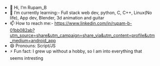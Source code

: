 - 👋 Hi, I’m Rupam_B
- 🌱 I’m currently learning:- Full stack web dev, python, C, C++, Linux(No life), App dev, Blender, 3d animation and guitar
- 📫 How to reach me:- https://www.linkedin.com/in/rupam-b-01bb082ab?utm_source=share&utm_campaign=share_via&utm_content=profile&utm_medium=android_app
- 😄 Pronouns: Script/JS
- ⚡ Fun fact: I grew up without a hobby, so I am into everything that seems intresting 

<!---
Assthetic123/Assthetic123 is a ✨ special ✨ repository because its `README.md` (this file) appears on your GitHub profile.
You can click the Preview link to take a look at your changes.
--->
